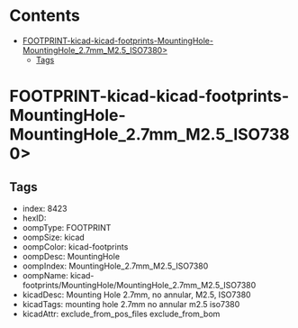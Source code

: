 



Contents
========

* [FOOTPRINT-kicad-kicad-footprints-MountingHole-MountingHole_2.7mm_M2.5_ISO7380>](#footprint-kicad-kicad-footprints-mountinghole-mountinghole_27mm_m25_iso7380)
	* [Tags](#tags)

# FOOTPRINT-kicad-kicad-footprints-MountingHole-MountingHole_2.7mm_M2.5_ISO7380>

## Tags

- index: 8423
- hexID: 
- oompType: FOOTPRINT
- oompSize: kicad
- oompColor: kicad-footprints
- oompDesc: MountingHole
- oompIndex: MountingHole_2.7mm_M2.5_ISO7380
- oompName: kicad-footprints/MountingHole/MountingHole_2.7mm_M2.5_ISO7380
- kicadDesc: Mounting Hole 2.7mm, no annular, M2.5, ISO7380
- kicadTags: mounting hole 2.7mm no annular m2.5 iso7380
- kicadAttr: exclude_from_pos_files exclude_from_bom
